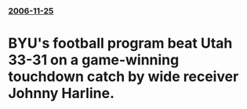### [2006-11-25](/news/2006/11/25/index.md)

#  BYU's football program beat Utah 33-31 on a game-winning touchdown catch by wide receiver Johnny Harline.



